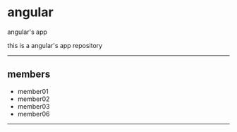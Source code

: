# angular
angular's app

this is a angular's app repository

---

## members
* member01
* member02
* member03
* member06

---
